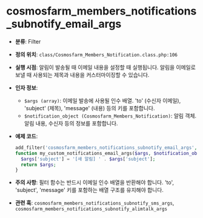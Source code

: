 # cosmosfarm_members_notifications_subnotify_email_args

- **분류**: Filter
- **정의 위치**: `class/Cosmosfarm_Members_Notification.class.php:106`
- **실행 시점**: 알림이 발송될 때 이메일 내용을 설정할 때 실행됩니다. 알림을 이메일로 보낼 때 사용되는 제목과 내용을 커스터마이징할 수 있습니다.
- **인자 정보**:
  - `$args (array)`: 이메일 발송에 사용될 인수 배열. 'to' (수신자 이메일), 'subject' (제목), 'message' (내용) 등의 키를 포함합니다.
  - `$notification_object (Cosmosfarm_Members_Notification)`: 알림 객체. 알림 내용, 수신자 등의 정보를 포함합니다.
- **예제 코드**:

  ```php
  add_filter('cosmosfarm_members_notifications_subnotify_email_args', 'my_custom_notifications_email_args', 10, 2);
  function my_custom_notifications_email_args($args, $notification_object) {
    $args['subject'] = '[새 알림] ' . $args['subject'];
    return $args;
  }
  ```

- **주의 사항**: 필터 함수는 반드시 이메일 인수 배열을 반환해야 합니다. 'to', 'subject', 'message' 키를 포함하는 배열 구조를 유지해야 합니다.
- **관련 훅**: `cosmosfarm_members_notifications_subnotify_sms_args`, `cosmosfarm_members_notifications_subnotify_alimtalk_args`
